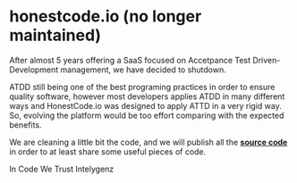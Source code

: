 # honestcode.io (no longer maintained)

After almost 5 years offering a SaaS focused on Accetpance Test Driven-Development management, we have decided to shutdown.

ATDD still being one of the best programing practices in order to ensure quality software, however most developers applies ATDD in many different ways and HonestCode.io was designed to apply ATTD in a very rigid way. So, evolving the platform would be too effort comparing with the expected benefits.

We are cleaning a little bit the code, and we will publish all the [**source code**](https://github.com/honest-code) in order to at least share some useful pieces of code.

In Code We Trust
Intelygenz
